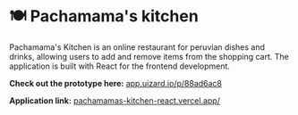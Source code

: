 # 🍽️ Pachamama's kitchen

Pachamama's Kitchen is an online restaurant for peruvian dishes and drinks, allowing users to add and remove items from the shopping cart. The application is built with React for the frontend development.

**Check out the prototype here:** [app.uizard.io/p/88ad6ac8](https://app.uizard.io/p/88ad6ac8)

**Application link:** [pachamamas-kitchen-react.vercel.app/](https://pachamamas-kitchen-react.vercel.app)
